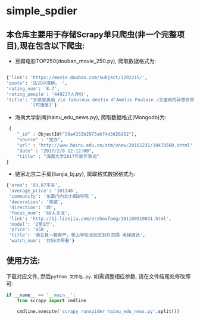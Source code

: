 # simple_spdier

## 本仓库主要用于存储Scrapy单只爬虫(非一个完整项目),现在包含以下爬虫:

 - 豆瓣电影TOP250(douban_movie_250.py), 爬取数据格式为:

 ```python

 {'link': 'https://movie.douban.com/subject/1292215/',
 'quote': '法式小清新。 ',
 'rating_num': '8.7',
 'rating_people': '449237人评价',
 'title': "天使爱美丽 /Le fabuleux destin d'Amélie Poulain /艾蜜莉的异想世界(台) / 天使艾米莉 "
          '[可播放]'}
 ```

 - 海南大学新闻(hainu_edu_news.py), 爬取数据格式(Mongodb)为:

```python
 {
    "_id" : ObjectId("58a4332b2973ab74d3d26262"),
    "source" : "党办",
    "url" : "http://www.hainu.edu.cn/stm/vnew/20161231/10470560.shtml",
    "date" : "2017/2/8 12:12:00",
    "title" : "海南大学2017年新年贺词"
}
```

- 链家北京二手房(lianjia_bj.py), 爬取格式数据格式为:

```python
{'area': '83.87平米',
 'average_price': '101348',
 'community': '东直门内北小街8号院 ',
 'decoration': '简装',
 'direction': '西',
 'focus_num': '60人关注',
 'link': 'http://bj.lianjia.com/ershoufang/101100919031.html',
 'model': '2室1厅',
 'price': '850',
 'title': '满五且一套房产，景山学校北校区划片范围 电梯直达',
 'watch_num': '共56次带看'}
```

## 使用方法:

下载对应文件, 然后`python 文件名.py`. 如需调整相应参数, 请在文件结尾处修改即可:

```python
if __name__ == '__main__':
    from scrapy import cmdline

    cmdline.execute('scrapy runspider hainu_edu_news.py'.split())
```